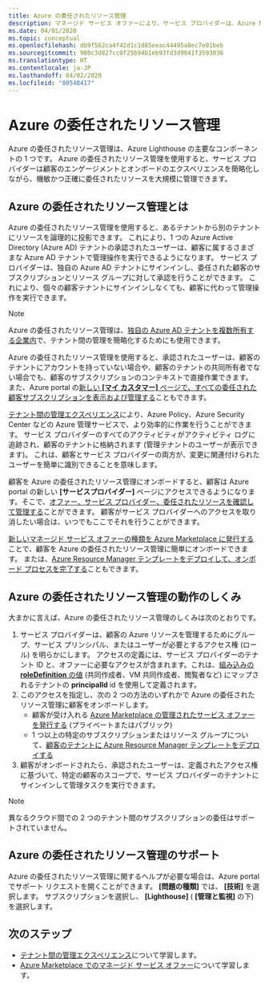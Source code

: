 ```yaml
---
title: Azure の委任されたリソース管理
description: マネージド サービス オファーにより、サービス プロバイダーは、Azure Marketplace で顧客にリソース管理オファーを販売することができます。
ms.date: 04/01/2020
ms.topic: conceptual
ms.openlocfilehash: db9f562ca4f42d1c1d85eeac44495a8ec7e01beb
ms.sourcegitcommit: 980c3d827cc0f25b94b1eb93fd3d9041f3593036
ms.translationtype: HT
ms.contentlocale: ja-JP
ms.lasthandoff: 04/02/2020
ms.locfileid: "80548417"
---
```

# <a name="azure-delegated-resource-management"></a>Azure の委任されたリソース管理

Azure の委任されたリソース管理は、Azure Lighthouse の主要なコンポーネントの 1 つです。 Azure の委任されたリソース管理を使用すると、サービス プロバイダーは顧客のエンゲージメントとオンボードのエクスペリエンスを簡略化しながら、機敏かつ正確に委任されたリソースを大規模に管理できます。

## <a name="what-is-azure-delegated-resource-management"></a>Azure の委任されたリソース管理とは

Azure の委任されたリソース管理を使用すると、あるテナントから別のテナントにリソースを論理的に投影できます。 これにより、1 つの Azure Active Directory (Azure AD) テナントの承認されたユーザーは、顧客に属するさまざまな Azure AD テナントで管理操作を実行できるようになります。 サービス プロバイダーは、独自の Azure AD テナントにサインインし、委任された顧客のサブスクリプションとリソース グループに対して承認を行うことができます。 これにより、個々の顧客テナントにサインインしなくても、顧客に代わって管理操作を実行できます。

> [!NOTE]
> Azure の委任されたリソース管理は、[独自の Azure AD テナントを複数所有する企業内](enterprise.md)で、テナント間の管理を簡略化するためにも使用できます。

Azure の委任されたリソース管理を使用すると、承認されたユーザーは、顧客のテナントにアカウントを持っていない場合や、顧客のテナントの共同所有者でない場合でも、顧客のサブスクリプションのコンテキストで直接作業できます。 また、Azure portal の[新しい **[マイ カスタマー]** ページで、すべての委任された顧客サブスクリプションを表示および管理する](../how-to/view-manage-customers.md)こともできます。

[テナント間の管理エクスペリエンス](cross-tenant-management-experience.md)により、Azure Policy、Azure Security Center などの Azure 管理サービスで、より効率的に作業を行うことができます。 サービス プロバイダーのすべてのアクティビティがアクティビティ ログに追跡され、顧客のテナントに格納されます (管理テナントのユーザーが表示できます)。 これは、顧客とサービス プロバイダーの両方が、変更に関連付けられたユーザーを簡単に識別できることを意味します。

顧客を Azure の委任されたリソース管理にオンボードすると、顧客は Azure portal の新しい **[サービスプロバイダー]** ページにアクセスできるようになります。そこで、[オファー、サービス プロバイダー、委任されたリソースを確認して管理する](../how-to/view-manage-service-providers.md)ことができます。 顧客がサービス プロバイダーへのアクセスを取り消したい場合は、いつでもここでそれを行うことができます。

[新しいマネージド サービス オファーの種類を Azure Marketplace に発行する](../how-to/publish-managed-services-offers.md)ことで、顧客を Azure の委任されたリソース管理に簡単にオンボードできます。 または、[Azure Resource Manager テンプレートをデプロイして、オンボード プロセスを完了する](../how-to/onboard-customer.md)こともできます。

## <a name="how-azure-delegated-resource-management-works"></a>Azure の委任されたリソース管理の動作のしくみ

大まかに言えば、Azure の委任されたリソース管理のしくみは次のとおりです。

1. サービス プロバイダーは、顧客の Azure リソースを管理するためにグループ、サービス プリンシパル、またはユーザーが必要とするアクセス権 (ロール) を明らかにします。 アクセスの定義には、サービス プロバイダーのテナント ID と、オファーに必要なアクセスが含まれます。これは、[組み込みの **roleDefinition** の値](../../role-based-access-control/built-in-roles.md) (共同作成者、VM 共同作成者、閲覧者など) にマップされるテナントの **principalId** id を使用して定義されます。
2. このアクセスを指定し、次の 2 つの方法のいずれかで Azure の委任されたリソース管理に顧客をオンボードします。
   - 顧客が受け入れる [Azure Marketplace の管理されたサービス オファーを発行する](../how-to/publish-managed-services-offers.md) (プライベートまたはパブリック)
   - 1 つ以上の特定のサブスクリプションまたはリソース グループについて、[顧客のテナントに Azure Resource Manager テンプレートをデプロイする](../how-to/onboard-customer.md)
3. 顧客がオンボードされたら、承認されたユーザーは、定義されたアクセス権に基づいて、特定の顧客のスコープで、サービス プロバイダーのテナントにサインインして管理タスクを実行できます。

> [!NOTE]
> 異なるクラウド間での 2 つのテナント間のサブスクリプションの委任はサポートされていません。

## <a name="support-for-azure-delegated-resource-management"></a>Azure の委任されたリソース管理のサポート

Azure の委任されたリソース管理に関するヘルプが必要な場合は、Azure portal でサポート リクエストを開くことができます。 **[問題の種類]** では、 **[技術]** を選択します。 サブスクリプションを選択し、 **[Lighthouse]** ( **[管理と監視]** の下) を選択します。

## <a name="next-steps"></a>次のステップ

- [テナント間の管理エクスペリエンス](cross-tenant-management-experience.md)について学習します。
- [Azure Marketplace でのマネージド サービス オファー](managed-services-offers.md)について学習します。